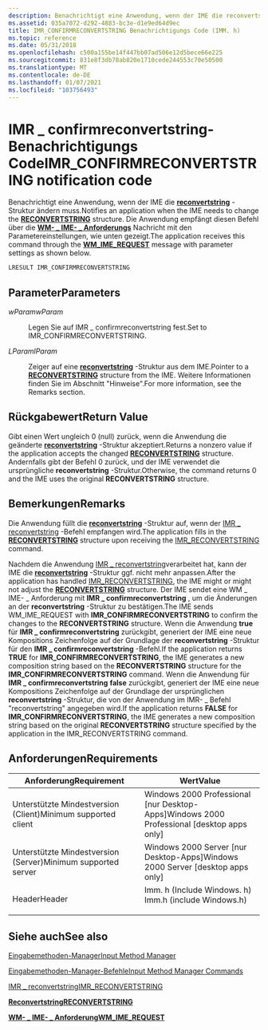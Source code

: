 ```yaml
---
description: Benachrichtigt eine Anwendung, wenn der IME die reconvertstring-Struktur ändern muss. Die Anwendung empfängt diesen Befehl über die WM- \_ IME- \_ Anforderungs Nachricht mit den Parametereinstellungen, wie unten gezeigt.
ms.assetid: 035a7072-d292-4883-bc3e-d1e9ed64d9ec
title: IMR_CONFIRMRECONVERTSTRING Benachrichtigungs Code (IMM. h)
ms.topic: reference
ms.date: 05/31/2018
ms.openlocfilehash: c500a155be14f447bb07ad506e12d5bece66e225
ms.sourcegitcommit: 831e8f3db78ab820e1710cede244553c70e50500
ms.translationtype: MT
ms.contentlocale: de-DE
ms.lasthandoff: 01/07/2021
ms.locfileid: "103756493"
---
```

# <a name="imr_confirmreconvertstring-notification-code"></a><span data-ttu-id="e9c9a-104">IMR \_ confirmreconvertstring-Benachrichtigungs Code</span><span class="sxs-lookup"><span data-stu-id="e9c9a-104">IMR\_CONFIRMRECONVERTSTRING notification code</span></span>

<span data-ttu-id="e9c9a-105">Benachrichtigt eine Anwendung, wenn der IME die [**reconvertstring**](/windows/win32/api/imm/ns-imm-reconvertstring) -Struktur ändern muss.</span><span class="sxs-lookup"><span data-stu-id="e9c9a-105">Notifies an application when the IME needs to change the [**RECONVERTSTRING**](/windows/win32/api/imm/ns-imm-reconvertstring) structure.</span></span> <span data-ttu-id="e9c9a-106">Die Anwendung empfängt diesen Befehl über die [**WM- \_ IME- \_ Anforderungs**](wm-ime-request.md) Nachricht mit den Parametereinstellungen, wie unten gezeigt.</span><span class="sxs-lookup"><span data-stu-id="e9c9a-106">The application receives this command through the [**WM\_IME\_REQUEST**](wm-ime-request.md) message with parameter settings as shown below.</span></span>


```C++
LRESULT IMR_CONFIRMRECONVERTSTRING
```



## <a name="parameters"></a><span data-ttu-id="e9c9a-107">Parameter</span><span class="sxs-lookup"><span data-stu-id="e9c9a-107">Parameters</span></span>

<dl> <dt>

<span data-ttu-id="e9c9a-108"><span id="wParam"></span><span id="wparam"></span><span id="WPARAM"></span>*wParam*</span><span class="sxs-lookup"><span data-stu-id="e9c9a-108"><span id="wParam"></span><span id="wparam"></span><span id="WPARAM"></span>*wParam*</span></span>
</dt> <dd>

<span data-ttu-id="e9c9a-109">Legen Sie auf IMR \_ confirmreconvertstring fest.</span><span class="sxs-lookup"><span data-stu-id="e9c9a-109">Set to IMR\_CONFIRMRECONVERTSTRING.</span></span>

</dd> <dt>

<span data-ttu-id="e9c9a-110"><span id="lParam"></span><span id="lparam"></span><span id="LPARAM"></span>*LParam*</span><span class="sxs-lookup"><span data-stu-id="e9c9a-110"><span id="lParam"></span><span id="lparam"></span><span id="LPARAM"></span>*lParam*</span></span>
</dt> <dd>

<span data-ttu-id="e9c9a-111">Zeiger auf eine [**reconvertstring**](/windows/win32/api/imm/ns-imm-reconvertstring) -Struktur aus dem IME.</span><span class="sxs-lookup"><span data-stu-id="e9c9a-111">Pointer to a [**RECONVERTSTRING**](/windows/win32/api/imm/ns-imm-reconvertstring) structure from the IME.</span></span> <span data-ttu-id="e9c9a-112">Weitere Informationen finden Sie im Abschnitt "Hinweise".</span><span class="sxs-lookup"><span data-stu-id="e9c9a-112">For more information, see the Remarks section.</span></span>

</dd> </dl>

## <a name="return-value"></a><span data-ttu-id="e9c9a-113">Rückgabewert</span><span class="sxs-lookup"><span data-stu-id="e9c9a-113">Return Value</span></span>

<span data-ttu-id="e9c9a-114">Gibt einen Wert ungleich 0 (null) zurück, wenn die Anwendung die geänderte [**reconvertstring**](/windows/win32/api/imm/ns-imm-reconvertstring) -Struktur akzeptiert.</span><span class="sxs-lookup"><span data-stu-id="e9c9a-114">Returns a nonzero value if the application accepts the changed [**RECONVERTSTRING**](/windows/win32/api/imm/ns-imm-reconvertstring) structure.</span></span> <span data-ttu-id="e9c9a-115">Andernfalls gibt der Befehl 0 zurück, und der IME verwendet die ursprüngliche **reconvertstring** -Struktur.</span><span class="sxs-lookup"><span data-stu-id="e9c9a-115">Otherwise, the command returns 0 and the IME uses the original **RECONVERTSTRING** structure.</span></span>

## <a name="remarks"></a><span data-ttu-id="e9c9a-116">Bemerkungen</span><span class="sxs-lookup"><span data-stu-id="e9c9a-116">Remarks</span></span>

<span data-ttu-id="e9c9a-117">Die Anwendung füllt die [**reconvertstring**](/windows/win32/api/imm/ns-imm-reconvertstring) -Struktur auf, wenn der [IMR \_ reconvertstring](imr-reconvertstring.md) -Befehl empfangen wird.</span><span class="sxs-lookup"><span data-stu-id="e9c9a-117">The application fills in the [**RECONVERTSTRING**](/windows/win32/api/imm/ns-imm-reconvertstring) structure upon receiving the [IMR\_RECONVERTSTRING](imr-reconvertstring.md) command.</span></span>

<span data-ttu-id="e9c9a-118">Nachdem die Anwendung [IMR \_ reconvertstring](imr-reconvertstring.md)verarbeitet hat, kann der IME die [**reconvertstring**](/windows/win32/api/imm/ns-imm-reconvertstring) -Struktur ggf. nicht mehr anpassen.</span><span class="sxs-lookup"><span data-stu-id="e9c9a-118">After the application has handled [IMR\_RECONVERTSTRING](imr-reconvertstring.md), the IME might or might not adjust the [**RECONVERTSTRING**](/windows/win32/api/imm/ns-imm-reconvertstring) structure.</span></span> <span data-ttu-id="e9c9a-119">Der IME sendet eine WM \_ IME- \_ Anforderung mit **IMR \_ confirmreconvertstring** , um die Änderungen an der **reconvertstring** -Struktur zu bestätigen.</span><span class="sxs-lookup"><span data-stu-id="e9c9a-119">The IME sends WM\_IME\_REQUEST with **IMR\_CONFIRMRECONVERTSTRING** to confirm the changes to the **RECONVERTSTRING** structure.</span></span> <span data-ttu-id="e9c9a-120">Wenn die Anwendung **true** für **IMR \_ confirmreconvertstring** zurückgibt, generiert der IME eine neue Kompositions Zeichenfolge auf der Grundlage der **reconvertstring** -Struktur für den **IMR \_ confirmreconvertstring** -Befehl.</span><span class="sxs-lookup"><span data-stu-id="e9c9a-120">If the application returns **TRUE** for **IMR\_CONFIRMRECONVERTSTRING**, the IME generates a new composition string based on the **RECONVERTSTRING** structure for the **IMR\_CONFIRMRECONVERTSTRING** command.</span></span> <span data-ttu-id="e9c9a-121">Wenn die Anwendung für **IMR \_ confirmreconvertstring** **false** zurückgibt, generiert der IME eine neue Kompositions Zeichenfolge auf der Grundlage der ursprünglichen **reconvertstring** -Struktur, die von der Anwendung im IMR- \_ Befehl "reconvertstring" angegeben wird.</span><span class="sxs-lookup"><span data-stu-id="e9c9a-121">If the application returns **FALSE** for **IMR\_CONFIRMRECONVERTSTRING**, the IME generates a new composition string based on the original **RECONVERTSTRING** structure specified by the application in the IMR\_RECONVERTSTRING command.</span></span>

## <a name="requirements"></a><span data-ttu-id="e9c9a-122">Anforderungen</span><span class="sxs-lookup"><span data-stu-id="e9c9a-122">Requirements</span></span>



| <span data-ttu-id="e9c9a-123">Anforderung</span><span class="sxs-lookup"><span data-stu-id="e9c9a-123">Requirement</span></span> | <span data-ttu-id="e9c9a-124">Wert</span><span class="sxs-lookup"><span data-stu-id="e9c9a-124">Value</span></span> |
|-------------------------------------|------------------------------------------------------------------------------------------------------|
| <span data-ttu-id="e9c9a-125">Unterstützte Mindestversion (Client)</span><span class="sxs-lookup"><span data-stu-id="e9c9a-125">Minimum supported client</span></span><br/> | <span data-ttu-id="e9c9a-126">Windows 2000 Professional \[nur Desktop-Apps\]</span><span class="sxs-lookup"><span data-stu-id="e9c9a-126">Windows 2000 Professional \[desktop apps only\]</span></span><br/>                                           |
| <span data-ttu-id="e9c9a-127">Unterstützte Mindestversion (Server)</span><span class="sxs-lookup"><span data-stu-id="e9c9a-127">Minimum supported server</span></span><br/> | <span data-ttu-id="e9c9a-128">Windows 2000 Server \[nur Desktop-Apps\]</span><span class="sxs-lookup"><span data-stu-id="e9c9a-128">Windows 2000 Server \[desktop apps only\]</span></span><br/>                                                 |
| <span data-ttu-id="e9c9a-129">Header</span><span class="sxs-lookup"><span data-stu-id="e9c9a-129">Header</span></span><br/>                   | <dl> <span data-ttu-id="e9c9a-130"><dt>Imm. h (Include Windows. h)</dt></span><span class="sxs-lookup"><span data-stu-id="e9c9a-130"><dt>Imm.h (include Windows.h)</dt></span></span> </dl> |



## <a name="see-also"></a><span data-ttu-id="e9c9a-131">Siehe auch</span><span class="sxs-lookup"><span data-stu-id="e9c9a-131">See also</span></span>

<dl> <dt>

[<span data-ttu-id="e9c9a-132">Eingabemethoden-Manager</span><span class="sxs-lookup"><span data-stu-id="e9c9a-132">Input Method Manager</span></span>](input-method-manager.md)
</dt> <dt>

[<span data-ttu-id="e9c9a-133">Eingabemethoden-Manager-Befehle</span><span class="sxs-lookup"><span data-stu-id="e9c9a-133">Input Method Manager Commands</span></span>](input-method-manager-commands.md)
</dt> <dt>

[<span data-ttu-id="e9c9a-134">IMR \_ reconvertstring</span><span class="sxs-lookup"><span data-stu-id="e9c9a-134">IMR\_RECONVERTSTRING</span></span>](imr-reconvertstring.md)
</dt> <dt>

[<span data-ttu-id="e9c9a-135">**Reconvertstring**</span><span class="sxs-lookup"><span data-stu-id="e9c9a-135">**RECONVERTSTRING**</span></span>](/windows/win32/api/imm/ns-imm-reconvertstring)
</dt> <dt>

[<span data-ttu-id="e9c9a-136">**WM- \_ IME- \_ Anforderung**</span><span class="sxs-lookup"><span data-stu-id="e9c9a-136">**WM\_IME\_REQUEST**</span></span>](wm-ime-request.md)
</dt> </dl>

 

 




